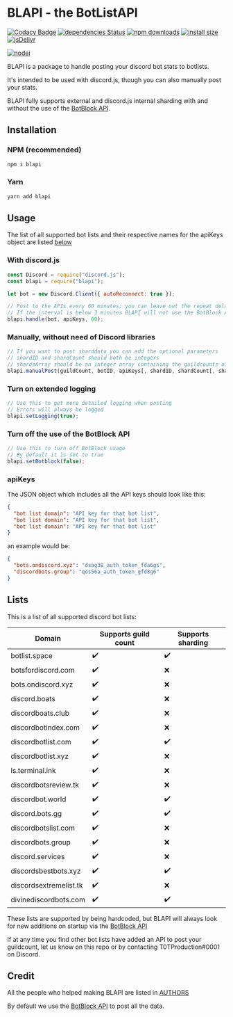 # BLAPI - the BotListAPI

[![Codacy Badge](https://api.codacy.com/project/badge/Grade/ebd62ee46cd84964975ae65ac9462fa1)](https://app.codacy.com/app/T0TProduction/BLAPI?utm_source=github.com&utm_medium=referral&utm_content=T0TProduction/BLAPI&utm_campaign=Badge_Grade_Dashboard)
[![dependencies Status](https://david-dm.org/T0TProduction/BLAPI/status.svg)](https://david-dm.org/T0TProduction/BLAPI) [![npm downloads](https://img.shields.io/npm/dt/blapi.svg)](https://nodei.co/npm/blapi/) [![install size](https://packagephobia.now.sh/badge?p=blapi)](https://packagephobia.now.sh/result?p=blapi) [![jsDelivr](https://data.jsdelivr.com/v1/package/npm/blapi/badge?style=rounded)](https://www.jsdelivr.com/package/npm/blapi)

[![nodei](https://nodei.co/npm/blapi.png)](https://nodei.co/npm/blapi/)

BLAPI is a package to handle posting your discord bot stats to botlists.

It's intended to be used with discord.js, though you can also manually post your stats.

BLAPI fully supports external and discord.js internal sharding with and without the use of the [BotBlock API](https://botblock.org/api/docs#count).

## Installation

### NPM (recommended)

```bash
npm i blapi
```

### Yarn

```bash
yarn add blapi
```

## Usage

The list of all supported bot lists and their respective names for the apiKeys object are listed [below](https://github.com/T0TProduction/BLAPI#lists)

### With discord.js

```js
const Discord = require("discord.js");
const blapi = require("blapi");

let bot = new Discord.Client({ autoReconnect: true });

// Post to the APIs every 60 minutes; you can leave out the repeat delay as it defaults to 30
// If the interval is below 3 minutes BLAPI will not use the BotBlock API because of ratelimits
blapi.handle(bot, apiKeys, 60);
```

### Manually, without need of Discord libraries

```js
// If you want to post sharddata you can add the optional parameters
// shardID and shardCount should both be integers
// shardsArray should be an integer array containing the guildcounts of the respective shards
blapi.manualPost(guildCount, botID, apiKeys[, shardID, shardCount[, shardsArray]]);
```

### Turn on extended logging

```js
// Use this to get more detailed logging when posting
// Errors will always be logged
blapi.setLogging(true);
```

### Turn off the use of the BotBlock API

```js
// Use this to turn off BotBlock usage
// By default it is set to true
blapi.setBotblock(false);
```

### apiKeys

The JSON object which includes all the API keys should look like this:

```json
{
  "bot list domain": "API key for that bot list",
  "bot list domain": "API key for that bot list",
  "bot list domain": "API key for that bot list"
}
```

an example would be:

```json
{
  "bots.ondiscord.xyz": "dsag38_auth_token_fda6gs",
  "discordbots.group": "qos56a_auth_token_gfd8g6"
}
```

## Lists

This is a list of all supported discord bot lists:

| Domain                 | Supports guild count| Supports sharding |
|------------------------|---------------------|-------------------|
| botlist.space          | ✔️                 | ✔️                |
| botsfordiscord.com     | ✔️                 | ❌                |
| bots.ondiscord.xyz     | ✔️                 | ❌                |
| discord.boats          | ✔️                 | ❌                |
| discordboats.club      | ✔️                 | ❌                |
| discordbotindex.com    | ✔️                 | ❌                |
| discordbotlist.com     | ✔️                 | ✔️                |
| discordbotlist.xyz     | ✔️                 | ❌                |
| ls.terminal.ink        | ✔️                 | ❌                |
| discordbotsreview.tk   | ✔️                 | ❌                |
| discordbot.world       | ✔️                 | ✔️                |
| discord.bots.gg        | ✔️                 | ✔️                |
| discordbotslist.com    | ✔️                 | ❌                |
| discordbots.group      | ✔️                 | ❌                |
| discord.services       | ✔️                 | ❌                |
| discordsbestbots.xyz   | ✔️                 | ✔️                |
| discordsextremelist.tk | ✔️                 | ❌                |
| divinediscordbots.com  | ✔️                 | ✔️                |


These lists are supported by being hardcoded, but BLAPI will always look for new additions on startup via the [BotBlock API](https://botblock.org/api/docs#lists)


If at any time you find other bot lists have added an API to post your guildcount, let us know on this repo or by contacting T0TProduction#0001 on Discord.

## Credit

All the people who helped making BLAPI are listed in [AUTHORS](https://github.com/T0TProduction/BLAPI/blob/master/AUTHORS)

By default we use the [BotBlock API](https://botblock.org/api/docs#count) to post all the data.
